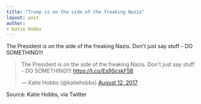 ```yaml
---
title: "Trump is on the side of the freaking Nazis"
layout: post
author:
- Katie Hobbs
---
```


The President is on the side of the freaking Nazis. Don't just say stuff - DO SOMETHING!!!

<blockquote class="twitter-tweet"><p lang="en" dir="ltr">The President is on the side of the freaking Nazis. Don&#39;t just say stuff - DO SOMETHING!!! <a href="https://t.co/Es9ScskF58">https://t.co/Es9ScskF58</a></p>&mdash; Katie Hobbs (@katiehobbs) <a href="https://twitter.com/katiehobbs/status/896502293427757056?ref_src=twsrc%5Etfw">August 12, 2017</a></blockquote> <script async src="https://platform.twitter.com/widgets.js" charset="utf-8"></script>

Source: Katie Hobbs, via Twitter
